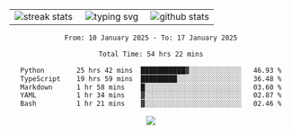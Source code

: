 <div align="center">
  <table style="border: none;" border="0" cellspacing="0" cellpadding="0">
    <tr>
      <td align="center" width="33%">
        <img src="https://github-readme-streak-stats.herokuapp.com/?user=kurtismassey&theme=tokyonight&hide_border=true" alt="streak stats" />
      </td>
      <td align="center" width="33%">
        <img src="https://readme-typing-svg.herokuapp.com/?font=Fira+Code&weight=600&size=15&duration=4000&pause=1000&color=00FF00&center=true&vCenter=true&random=false&width=150&lines=Hey%2C+I%27m+Kurtis!" alt="typing svg" />
      </td>
      <td align="center" width="33%">
        <img src="https://github-readme-stats.vercel.app/api?username=kurtismassey&show_icons=true&theme=tokyonight&hide_title=true" alt="github stats" />
      </td>
    </tr>
  </table>
</div>
<div align="center">

<!--START_SECTION:waka-->

```txt
From: 10 January 2025 - To: 17 January 2025

Total Time: 54 hrs 22 mins

Python        25 hrs 42 mins  ███████████▓░░░░░░░░░░░░░   46.93 %
TypeScript    19 hrs 59 mins  █████████░░░░░░░░░░░░░░░░   36.48 %
Markdown      1 hr 58 mins    █░░░░░░░░░░░░░░░░░░░░░░░░   03.60 %
YAML          1 hr 34 mins    ▓░░░░░░░░░░░░░░░░░░░░░░░░   02.87 %
Bash          1 hr 21 mins    ▓░░░░░░░░░░░░░░░░░░░░░░░░   02.46 %
```

<!--END_SECTION:waka-->

  <img src="https://github-readme-activity-graph.vercel.app/graph?username=kurtismassey&theme=tokyo-night&hide_border=true&custom_title=Contribution%20Graph" />

</div>
